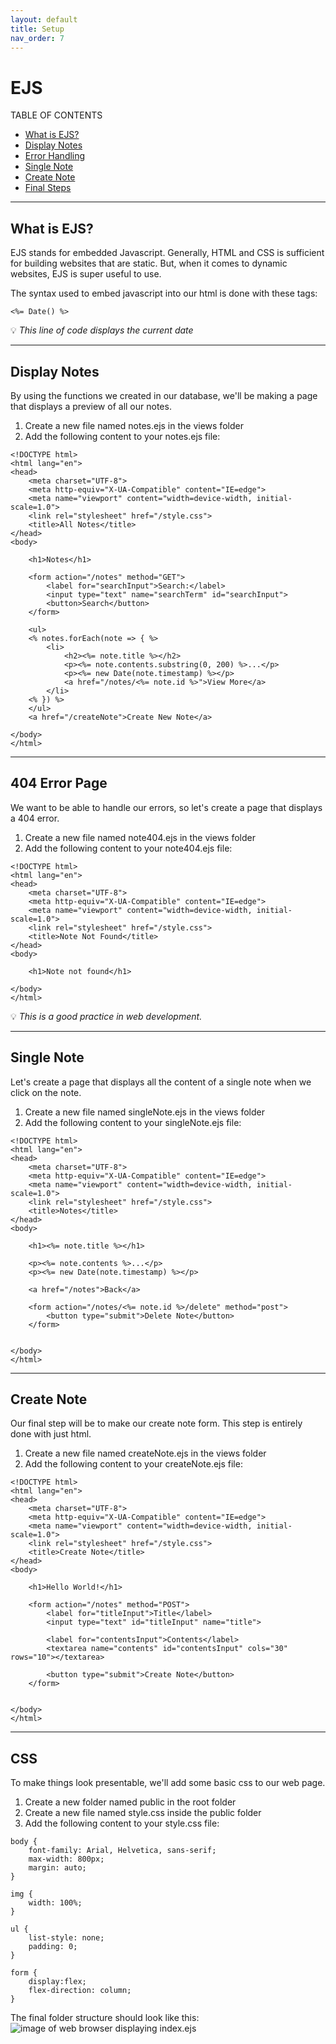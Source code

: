 ```yaml
---
layout: default
title: Setup
nav_order: 7
---
```

# EJS 
TABLE OF CONTENTS

* [What is EJS?](#what-is-ejs)
* [Display Notes](#display-notes)
* [Error Handling](#404-error-page)
* [Single Note](#single-note)
* [Create Note](#create-note)
* [Final Steps](#final-step)

- - - -
## What is EJS?
EJS stands for embedded Javascript. Generally, HTML and CSS is sufficient for building websites that are static. But, when it comes to dynamic websites, EJS is super useful to use. 

The syntax used to embed javascript into our html is done with these tags: 
```
<%= Date() %>
````
:bulb: *This line of code displays the current date*

- - - -

## Display Notes

By using the functions we created in our database, we'll be making a page that displays a preview of all our notes. 

1. Create a new file named notes.ejs in the views folder
2. Add the following content to your notes.ejs file:
```
<!DOCTYPE html>
<html lang="en">
<head>
    <meta charset="UTF-8">
    <meta http-equiv="X-UA-Compatible" content="IE=edge">
    <meta name="viewport" content="width=device-width, initial-scale=1.0">
    <link rel="stylesheet" href="/style.css">
    <title>All Notes</title>
</head>
<body>
   
    <h1>Notes</h1>

    <form action="/notes" method="GET">
        <label for="searchInput">Search:</label>
        <input type="text" name="searchTerm" id="searchInput">
        <button>Search</button>
    </form>
    
    <ul>
    <% notes.forEach(note => { %>
        <li>
            <h2><%= note.title %></h2>
            <p><%= note.contents.substring(0, 200) %>...</p>
            <p><%= new Date(note.timestamp) %></p>
            <a href="/notes/<%= note.id %>">View More</a>
        </li>
    <% }) %>
    </ul>
    <a href="/createNote">Create New Note</a>

</body>
</html>
```

- - - -

## 404 Error Page

We want to be able to handle our errors, so let's create a page that displays a 404 error. 

1. Create a new file named note404.ejs in the views folder
2. Add the following content to your note404.ejs file:
```
<!DOCTYPE html>
<html lang="en">
<head>
    <meta charset="UTF-8">
    <meta http-equiv="X-UA-Compatible" content="IE=edge">
    <meta name="viewport" content="width=device-width, initial-scale=1.0">
    <link rel="stylesheet" href="/style.css">
    <title>Note Not Found</title>
</head>
<body>

    <h1>Note not found</h1>
    
</body>
</html>
```
:bulb: *This is a good practice in web development.*

- - - -

## Single Note

Let's create a page that displays all the content of a single note when we click on the note. 

1. Create a new file named singleNote.ejs in the views folder
2. Add the following content to your singleNote.ejs file:
```
<!DOCTYPE html>
<html lang="en">
<head>
    <meta charset="UTF-8">
    <meta http-equiv="X-UA-Compatible" content="IE=edge">
    <meta name="viewport" content="width=device-width, initial-scale=1.0">
    <link rel="stylesheet" href="/style.css">
    <title>Notes</title>
</head>
<body>
   
    <h1><%= note.title %></h1>
    
    <p><%= note.contents %>...</p>
    <p><%= new Date(note.timestamp) %></p>

    <a href="/notes">Back</a>

    <form action="/notes/<%= note.id %>/delete" method="post">
        <button type="submit">Delete Note</button>
    </form>
    
    
</body>
</html>
```

- - - -

## Create Note

Our final step will be to make our create note form. This step is entirely done with just html.  

1. Create a new file named createNote.ejs in the views folder
2. Add the following content to your createNote.ejs file:
```
<!DOCTYPE html>
<html lang="en">
<head>
    <meta charset="UTF-8">
    <meta http-equiv="X-UA-Compatible" content="IE=edge">
    <meta name="viewport" content="width=device-width, initial-scale=1.0">
    <link rel="stylesheet" href="/style.css">
    <title>Create Note</title>
</head>
<body>
   
    <h1>Hello World!</h1>
    
    <form action="/notes" method="POST">
        <label for="titleInput">Title</label>
        <input type="text" id="titleInput" name="title">

        <label for="contentsInput">Contents</label>
        <textarea name="contents" id="contentsInput" cols="30" rows="10"></textarea>

        <button type="submit">Create Note</button>
    </form>
    

</body>
</html>

```

- - - -


## CSS

To make things look presentable, we'll add some basic css to our web page. 

1. Create a new folder named public in the root folder
2. Create a new file named style.css inside the public folder
3. Add the following content to your style.css file: 
```
body {
    font-family: Arial, Helvetica, sans-serif;
    max-width: 800px;
    margin: auto;
}

img {
    width: 100%;
}

ul {
    list-style: none;
    padding: 0;
}

form {
    display:flex;
    flex-direction: column;
}
```

The final folder structure should look like this: 
 ![image of web browser displaying index.ejs](https://github.com/iantelli/Yasmina-Ian/blob/gh-pages/assets/images/ejsDirectory.png?raw=true)